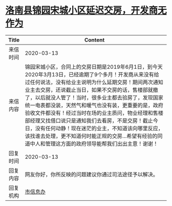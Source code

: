 # <a href="http://www.shangluo.gov.cn/zmhd/ldxxxx.jsp?urltype=leadermail.LeaderMailContentUrl&wbtreeid=1112&leadermailid=5729">洛南县锦园宋城小区延迟交房，开发商无作为</a>
| Title |                                                                                                                                                  Content                                                                                                                                                   |
|:-----:|------------------------------------------------------------------------------------------------------------------------------------------------------------------------------------------------------------------------------------------------------------------------------------------------------------|
| 来信时间  | 2020-03-13                                                                                                                                                                                                                                                                                                 |
| 来信内容  | 锦园宋城小区，合同上的交房日期是2019年6月1日，到今天2020年3月13日，已经逾期了9个多月！开发商从来没有给过任何说法，没有给业主说明为什么延期交房！期间两次通知业主去交房，还说截止当日，如果不交房的话，售楼部就撤了，以后就没人管了！当时，很多业主都去验房了，发现国家统一电表都没装，天然气和暖气也没有装，更重要的是，政府验收文件都没有！经过当时在场的业主质问，物业经理和售楼部经理又找借口说只是通知我们去看房，不是交房！截止今日，没有任何动静！现在迷茫的业主，不知道该向哪里反应，该找谁去处理，更不知道何时能正规的交房…希望有经验的同道中人和管理这方面的政府领导能帮我们出出主意！谢谢！ |
| 回复时间  | 2020-03-13                                                                                                                                                                                                                                                                                                 |
| 回复内容  | 网友你好，你所反映的问题建议你通过司法途径予以解决。                                                                                                                                                                                                                                                                                 |
| 回复机构  | <a href="../../categories/agencies/市信息办.md">市信息办</a>                                                                                                                                                                                                                                                       |